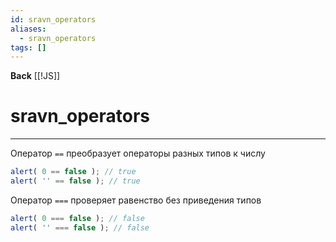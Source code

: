 ```yaml
---
id: sravn_operators
aliases:
  - sravn_operators
tags: []
---
```

**Back**
    [[!JS]]

# sravn_operators
---
Оператор `==` преобразует операторы разных типов к числу
```js
alert( 0 == false ); // true
alert( '' == false ); // true
```

Оператор `===` проверяет равенство без приведения типов
```js
alert( 0 === false ); // false
alert( '' === false ); // false
```

